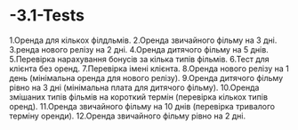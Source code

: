 # -3.1-Tests

1.Оренда для кількох філдльмів.
2.Оренда звичайного фільму на 3 дні.
3.ренда нового релізу на 2 дні.
4.Оренда дитячого фільму на 5 днів.
5.Перевірка нарахування бонусів за кілька типів фільмів.
6.Тест для клієнта без оренд.
7.Перевірка імені клієнта.
8.Оренда нового релізу на 1 день (мінімальна оренда для нового релізу).
9.Оренда дитячого фільму рівно на 3 дні (мінімальна плата для дитячого фільму).
10.Оренда змішаних типів фільмів на короткий термін (перевірка кількох типів оренд).
11.Оренда звичайного фільму на 10 днів (перевірка тривалого терміну оренди).
12.Оренда звичайного фільму рівно на 2 дні.

